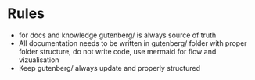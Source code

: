 # Rules

- for docs and knowledge gutenberg/ is always source of truth
- All documentation needs to be written in gutenberg/ folder with proper folder structure, do not write code, use mermaid for flow and vizualisation
- Keep gutenberg/ always update and properly structured